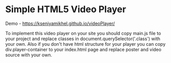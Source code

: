 # Simple HTML5 Video Player
Demo - https://kseniyamikhel.github.io/videoPlayer/

To implement this video player on your site you should copy main.js file to your project and replace classes in document.querySelector('.class') with your own. Also if you don't have html structure for your player you can copy div.player-container to your index.html page and replace poster and video source with your own.
